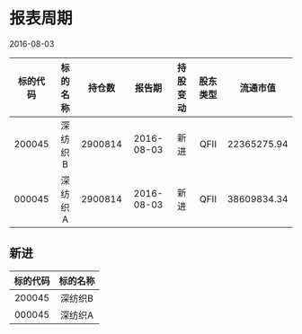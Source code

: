 # 报表周期 

2016-08-03

| 标的代码 | 标的名称 | 持仓数 | 报告期 | 持股变动 | 股东类型 | 流通市值 |
|:--:|:--:|:--:|:--:|:--:|:--:|:--:|
|200045|深纺织B|2900814|2016-08-03|新进|QFII|22365275.94|
|000045|深纺织A|2900814|2016-08-03|新进|QFII|38609834.34|


## 新进 

| 标的代码 | 标的名称 |
|:--:|:--:|
|200045|深纺织B|
|000045|深纺织A|

